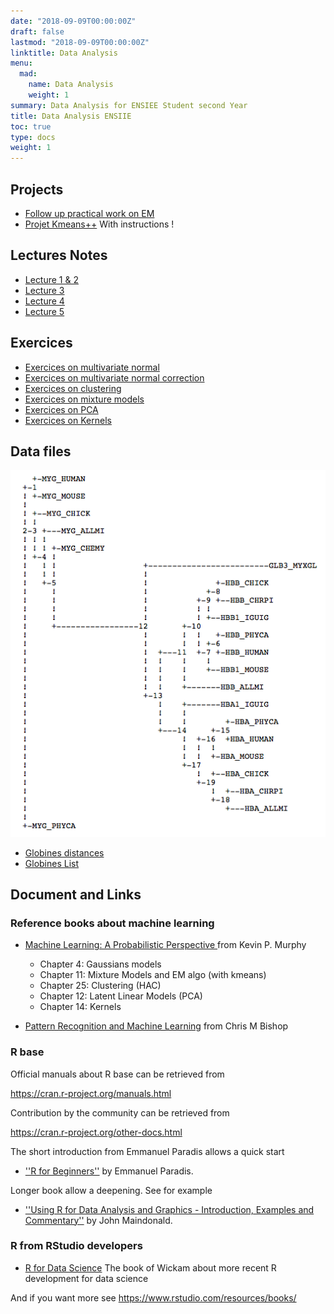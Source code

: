 ```yaml
---
date: "2018-09-09T00:00:00Z"
draft: false
lastmod: "2018-09-09T00:00:00Z"
linktitle: Data Analysis
menu:
  mad:
    name: Data Analysis
    weight: 1
summary: Data Analysis for ENSIEE Student second Year
title: Data Analysis ENSIIE
toc: true
type: docs
weight: 1
---
```



## Projects

  - [Follow up practical work on EM](media/EM-MAD.html)  
  - [Projet Kmeans++](media/Projet-MAD-2022.pdf) With instructions !

## Lectures Notes

  - [Lecture 1 & 2](media/cours01-ENSIEE.pdf)  
  - [Lecture 3](media/cours02-ENSIEE.pdf)  
  - [Lecture 4](media/Algorithme-EM.pdf)  
  - [Lecture 5](media/cours03-ENSIEE.pdf)  


## Exercices

  - [Exercices on multivariate normal](media/TD-multivariate.pdf)
  - [Exercices on multivariate normal correction](media/TD-01-ENSIEE-correction.pdf)
  - [Exercices on clustering](media/TD-clustering.pdf)
  - [Exercices on mixture models](media/TD-mixture.pdf)
  - [Exercices on PCA](media/TD-ACP.pdf)
  - [Exercices on Kernels](media/TD-KPCA.pdf)


## Data files

![arbre phylogénétique](media/arbre_phylogenetique.png)

  - [Globines distances](media/neighbor_globin.dat)
  - [Globines List](media/Globines_liste.txt)




## Document and Links

### Reference books about machine learning

  - [Machine Learning: A Probabilistic Perspective
](http://noiselab.ucsd.edu/ECE228/Murphy_Machine_Learning.pdf) from Kevin P. Murphy
    - Chapter 4: Gaussians models
    - Chapter 11: Mixture Models and EM algo (with kmeans)
    - Chapter 25: Clustering (HAC)
    - Chapter 12: Latent Linear Models (PCA)
    - Chapter 14: Kernels 
    
  - [Pattern Recognition and Machine Learning](http://users.isr.ist.utl.pt/~wurmd/Livros/school/Bishop%20-%20Pattern%20Recognition%20And%20Machine%20Learning%20-%20Springer%20%202006.pdf) from  Chris M Bishop 


### R base

Official manuals about R base can be retrieved from 

https://cran.r-project.org/manuals.html



Contribution by the community can be retrieved from

https://cran.r-project.org/other-docs.html

The short introduction from Emmanuel Paradis allows a quick start

   - [''R for Beginners''](https://cran.r-project.org/doc/contrib/Paradis-rdebuts_en.pdf) by Emmanuel Paradis.

Longer book allow a deepening. See for example

  - [''Using R for Data Analysis and Graphics - Introduction, Examples and Commentary''](https://cran.r-project.org/doc/contrib/usingR.pdf) by John Maindonald.



### R from RStudio developers

  -  [R for Data Science](https://r4ds.had.co.nz/)   The book of Wickam about more recent R development for data science 

And if you want more see https://www.rstudio.com/resources/books/

